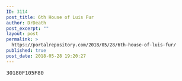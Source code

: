 ```yaml
---
ID: 3114
post_title: 6th House of Luis Fur
author: DrDeath
post_excerpt: ""
layout: post
permalink: >
  https://portalrepository.com/2018/05/28/6th-house-of-luis-fur/
published: true
post_date: 2018-05-28 19:20:27
---
```

<pre>30180F105F80</pre>